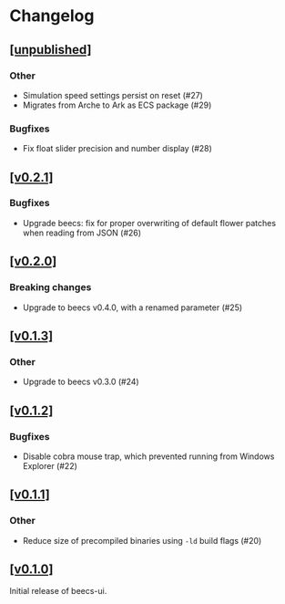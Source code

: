 # Changelog

## [[unpublished]](https://github.com/mlange-42/beecs-ui/compare/v0.2.1...main)

### Other

- Simulation speed settings persist on reset (#27)
- Migrates from Arche to Ark as ECS package (#29)

### Bugfixes

- Fix float slider precision and number display (#28)

## [[v0.2.1]](https://github.com/mlange-42/beecs-ui/compare/v0.2.0...v0.2.1)

### Bugfixes

- Upgrade beecs: fix for proper overwriting of default flower patches when reading from JSON (#26)

## [[v0.2.0]](https://github.com/mlange-42/beecs-ui/compare/v0.1.3...v0.2.0)

### Breaking changes

- Upgrade to beecs v0.4.0, with a renamed parameter (#25)

## [[v0.1.3]](https://github.com/mlange-42/beecs-ui/compare/v0.1.2...v0.1.3)

### Other

- Upgrade to beecs v0.3.0 (#24)

## [[v0.1.2]](https://github.com/mlange-42/beecs-ui/compare/v0.1.1...v0.1.2)

### Bugfixes

- Disable cobra mouse trap, which prevented running from Windows Explorer (#22)

## [[v0.1.1]](https://github.com/mlange-42/beecs-ui/compare/v0.1.0...v0.1.1)

### Other

- Reduce size of precompiled binaries using `-ld` build flags (#20)

## [[v0.1.0]](https://github.com/mlange-42/beecs-ui/tree/v0.1.0)

Initial release of beecs-ui.

